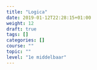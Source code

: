 ```yaml
---
title: "Logica"
date: 2019-01-12T22:28:15+01:00
weight: 12
draft: true
tags: []
categories: []
course: ""
topic: ""
level: "1e middelbaar"
---
```


